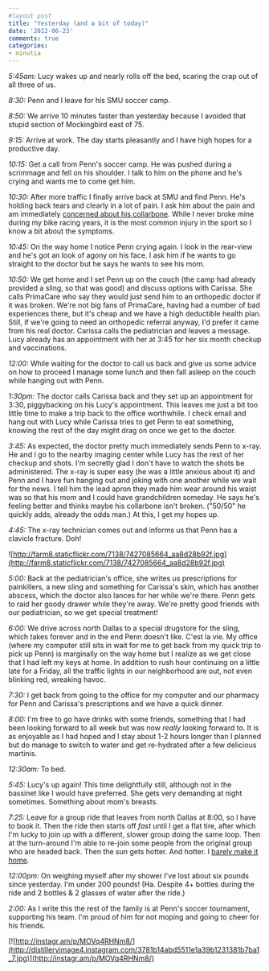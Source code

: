 ```yaml
---
#layout post
title: "Yesterday (and a bit of today)"
date: '2012-06-23'
comments: true
categories: 
- minutia
---
```


*5:45am:* Lucy wakes up and nearly rolls off the bed, scaring the crap out of all three of us. 

*8:30:* Penn and I leave for his SMU soccer camp.

*8:50:* We arrive 10 minutes faster than yesterday because I avoided that stupid section of Mockingbird east of 75. 

*9:15:* Arrive at work. The day starts pleasantly and I have high hopes for a productive day.

*10:15:* Get a call from Penn's soccer camp. He was pushed during a scrimmage and fell on his shoulder. I talk to him on the phone and he's crying and wants me to come get him.

*10:30:* After more traffic I finally arrive back at SMU and find Penn. He's holding back tears and clearly in a lot of pain. I ask him about the pain and am immediately [concerned about his collarbone](http://en.wikipedia.org/wiki/Clavicle_fracture). While I never broke mine during my bike racing years, it is the most common injury in the sport so I know a bit about the symptoms.

*10:45:* On the way home I notice Penn crying again. I look in the rear-view and he's got an look of agony on his face. I ask him if he wants to go straight to the doctor but he says he wants to see his mom.

*10:50:* We get home and I set Penn up on the couch (the camp had already provided a sling, so that was good) and discuss options with Carissa. She calls PrimaCare who say they would just send him to an orthopedic doctor if it was broken. We're not big fans of PrimaCare, having had a number of bad experiences there, but it's cheap and we have a high deductible health plan. Still, if we're going to need an orthopedic referral anyway, I'd prefer it came from his real doctor. Carissa calls the pediatrician and leaves a message. Lucy already has an appointment with her at 3:45 for her six month checkup and vaccinations.

*12:00:* While waiting for the doctor to call us back and give us some advice on how to proceed I manage some lunch and then fall asleep on the couch while hanging out with Penn.

*1:30pm:* The doctor calls Carissa back and they set up an appointment for 3:30, piggybacking on his Lucy's appointment. This leaves me just a bit too little time to make a trip back to the office worthwhile. I check email and hang out with Lucy while Carissa tries to get Penn to eat something, knowing the rest of the day might drag on once we get to the doctor.

*3:45:* As expected, the doctor pretty much immediately sends Penn to x-ray. He and I go to the nearby imaging center while Lucy has the rest of her checkup and shots. I'm secretly glad I don't have to watch the shots be administered. The x-ray is super easy (he was a little anxious about it) and Penn and I have fun hanging out and joking with one another while we wait for the news. I tell him the lead apron they made him wear around his waist was so that his mom and I could have grandchildren someday. He says he's feeling better and thinks maybe his collarbone isn't broken. ("50/50" he quickly adds, already the odds man.) At this, I get my hopes up.

*4:45:* The x-ray technician comes out and informs us that Penn has a clavicle fracture. Doh!

![http://farm8.staticflickr.com/7138/7427085664_aa8d28b92f.jpg](http://farm8.staticflickr.com/7138/7427085664_aa8d28b92f.jpg)

*5:00:* Back at the pediatrician's office, she writes us prescriptions for painkillers, a new sling and something for Carissa's skin, which has another abscess, which the doctor also lances for her while we're there. Penn gets to raid her goody drawer while they're away. We're pretty good friends with our pediatrician, so we get special treatment!

*6:00:* We drive across north Dallas to a special drugstore for the sling, which takes forever and in the end Penn doesn't like. C'est la vie. My office (where my computer still sits in wait for me to get back from my quick trip to pick up Penn) is marginally on the way home but I realize as we get close that I had left my keys at home. In addition to rush hour continuing on a little late for a Friday, all the traffic lights in our neighborhood are out, not even blinking red, wreaking havoc. 

*7:30:* I get back from going to the office for my computer and our pharmacy for Penn and Carissa's prescriptions and we have a quick dinner.

*8:00:* I'm free to go have drinks with some friends, something that I had been looking forward to all week but was now *really* looking forward to. It is as enjoyable as I had hoped and I stay about 1-2 hours longer than I planned but do manage to switch to water and get re-hydrated after a few delicious martinis. 

*12:30am:* To bed.

*5:45:* Lucy's up again! This time delightfully still, although not in the bassinet like I would have preferred. She gets very demanding at night sometimes. Something about mom's breasts.

*7:25:* Leave for a group ride that leaves from north Dallas at 8:00, so I have to book it. Then the ride then starts off *fast* until I get a flat tire, after which I'm lucky to join up with a different, slower group doing the same loop. Then at the turn-around I'm able to re-join some people from the original group who are headed back. Then the sun gets hotter. And hotter. I [barely make it home](http://app.strava.com/rides/11532138).

*12:00pm:* On weighing myself after my shower I've lost about six pounds since yesterday. I'm under 200 pounds! (Ha. Despite 4+ bottles during the ride and 2 bottles & 2 glasses of water after the ride.) 

*2:00:* As I write this the rest of the family is at Penn's soccer tournament, supporting his team. I'm proud of him for not moping and going to cheer for his friends.

[![http://instagr.am/p/MOVq4RHNm8/](http://distilleryimage4.instagram.com/3781b14abd5511e1a39b1231381b7ba1_7.jpg)](http://instagr.am/p/MOVq4RHNm8/)